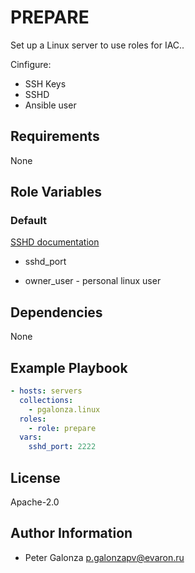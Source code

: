 PREPARE
=========

Set up a Linux server to use roles for IAC..

Cinfigure:
* SSH Keys
* SSHD
* Ansible user

Requirements
------------

None

Role Variables
--------------

### Default

[SSHD documentation](https://man.openbsd.org/sshd_config)
* sshd_port

* owner_user - personal linux user

Dependencies
------------

None

Example Playbook
----------------

```yaml
- hosts: servers
  collections:
    - pgalonza.linux
  roles:
    - role: prepare
  vars:
    sshd_port: 2222
```

License
-------

Apache-2.0

Author Information
------------------

* Peter Galonza <p.galonzapv@evaron.ru>
